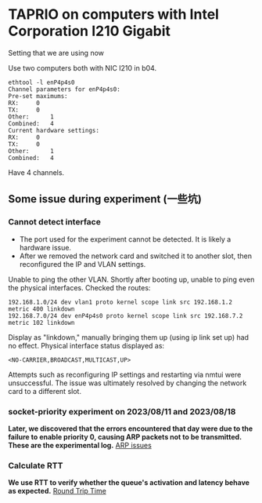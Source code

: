 # TAPRIO on computers with Intel Corporation I210 Gigabit
Setting that we are using now

Use two computers both with NIC I210 in b04.
```
ethtool -l enP4p4s0
Channel parameters for enP4p4s0:
Pre-set maximums:
RX:		0
TX:		0
Other:		1
Combined:	4
Current hardware settings:
RX:		0
TX:		0
Other:		1
Combined:	4
```
Have 4 channels.



## Some issue during experiment (一些坑)
### Cannot detect interface
- The port used for the experiment cannot be detected. It is likely a hardware issue.
- After we removed the network card and switched it to another slot, then reconfigured the IP and VLAN settings.

Unable to ping the other VLAN.
Shortly after booting up, unable to ping even the physical interfaces.
Checked the routes:
```
192.168.1.0/24 dev vlan1 proto kernel scope link src 192.168.1.2 metric 400 linkdown 
192.168.7.0/24 dev enP4p4s0 proto kernel scope link src 192.168.7.2 metric 102 linkdown
```
Display as "linkdown," manually bringing them up (using ip link set up) had no effect.
Physical interface status displayed as:
```
<NO-CARRIER,BROADCAST,MULTICAST,UP> 
```
Attempts such as reconfiguring IP settings and restarting via nmtui were unsuccessful.
The issue was ultimately resolved by changing the network card to a different slot.

### socket-priority experiment on 2023/08/11 and 2023/08/18
**Later, we discovered that the errors encountered that day were due to the failure to enable priority 0, causing ARP packets not to be transmitted. These are the experimental log.**
[ARP issues](./TAPRIO%20experiment/ARP%20Issues.md)

### Calculate RTT
**We use RTT to verify whether the queue's activation and latency behave as expected.**
[Round Trip Time](./TAPRIO%20experiment/Round%20Trip%20Time.md)